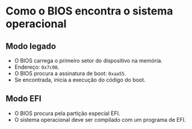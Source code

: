# Como o BIOS encontra o sistema operacional

## Modo legado

- O BIOS carrega o primeiro setor do dispositivo na memória.
- Endereço: `0x7c00`.
- O BIOS procura a assinatura de boot: `0xaa55`.
- Se encontrada, inicia a execução do código do boot.

## Modo EFI

- O BIOS procura pela partição especial EFI.
- O sistema operacional deve ser compilado com um programa de EFI.


